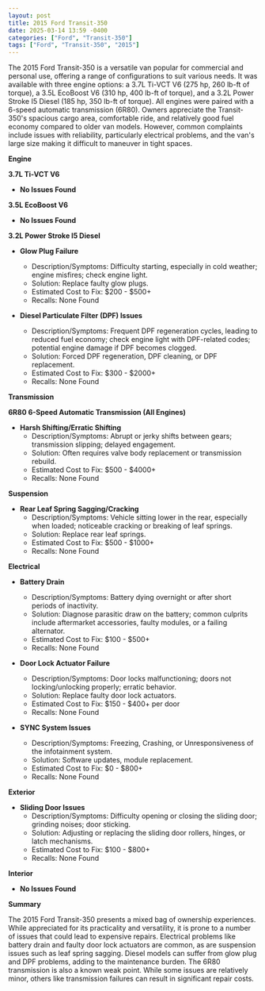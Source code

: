```yaml
---
layout: post
title: 2015 Ford Transit-350
date: 2025-03-14 13:59 -0400
categories: ["Ford", "Transit-350"]
tags: ["Ford", "Transit-350", "2015"]
---
```

The 2015 Ford Transit-350 is a versatile van popular for commercial and personal use, offering a range of configurations to suit various needs. It was available with three engine options: a 3.7L Ti-VCT V6 (275 hp, 260 lb-ft of torque), a 3.5L EcoBoost V6 (310 hp, 400 lb-ft of torque), and a 3.2L Power Stroke I5 Diesel (185 hp, 350 lb-ft of torque). All engines were paired with a 6-speed automatic transmission (6R80). Owners appreciate the Transit-350's spacious cargo area, comfortable ride, and relatively good fuel economy compared to older van models. However, common complaints include issues with reliability, particularly electrical problems, and the van's large size making it difficult to maneuver in tight spaces.

**Engine**

**3.7L Ti-VCT V6**

*   **No Issues Found**

**3.5L EcoBoost V6**

*   **No Issues Found**

**3.2L Power Stroke I5 Diesel**

*   **Glow Plug Failure**
    *   Description/Symptoms: Difficulty starting, especially in cold weather; engine misfires; check engine light.
    *   Solution: Replace faulty glow plugs.
    *   Estimated Cost to Fix: $200 - $500+
    *   Recalls: None Found

*   **Diesel Particulate Filter (DPF) Issues**
    *   Description/Symptoms: Frequent DPF regeneration cycles, leading to reduced fuel economy; check engine light with DPF-related codes; potential engine damage if DPF becomes clogged.
    *   Solution: Forced DPF regeneration, DPF cleaning, or DPF replacement.
    *   Estimated Cost to Fix: $300 - $2000+
    *   Recalls: None Found

**Transmission**

**6R80 6-Speed Automatic Transmission (All Engines)**

*   **Harsh Shifting/Erratic Shifting**
    *   Description/Symptoms: Abrupt or jerky shifts between gears; transmission slipping; delayed engagement.
    *   Solution: Often requires valve body replacement or transmission rebuild.
    *   Estimated Cost to Fix: $500 - $4000+
    *   Recalls: None Found

**Suspension**

*   **Rear Leaf Spring Sagging/Cracking**
    *   Description/Symptoms: Vehicle sitting lower in the rear, especially when loaded; noticeable cracking or breaking of leaf springs.
    *   Solution: Replace rear leaf springs.
    *   Estimated Cost to Fix: $500 - $1000+
    *   Recalls: None Found

**Electrical**

*   **Battery Drain**
    *   Description/Symptoms: Battery dying overnight or after short periods of inactivity.
    *   Solution: Diagnose parasitic draw on the battery; common culprits include aftermarket accessories, faulty modules, or a failing alternator.
    *   Estimated Cost to Fix: $100 - $500+
    *   Recalls: None Found
*   **Door Lock Actuator Failure**
    *   Description/Symptoms: Door locks malfunctioning; doors not locking/unlocking properly; erratic behavior.
    *   Solution: Replace faulty door lock actuators.
    *   Estimated Cost to Fix: $150 - $400+ per door
    *   Recalls: None Found

*   **SYNC System Issues**
    *   Description/Symptoms: Freezing, Crashing, or Unresponsiveness of the infotainment system.
    *   Solution: Software updates, module replacement.
    *   Estimated Cost to Fix: $0 - $800+
    *   Recalls: None Found

**Exterior**

*   **Sliding Door Issues**
    *   Description/Symptoms: Difficulty opening or closing the sliding door; grinding noises; door sticking.
    *   Solution: Adjusting or replacing the sliding door rollers, hinges, or latch mechanisms.
    *   Estimated Cost to Fix: $100 - $800+
    *   Recalls: None Found

**Interior**

*   **No Issues Found**

**Summary**

The 2015 Ford Transit-350 presents a mixed bag of ownership experiences. While appreciated for its practicality and versatility, it is prone to a number of issues that could lead to expensive repairs. Electrical problems like battery drain and faulty door lock actuators are common, as are suspension issues such as leaf spring sagging. Diesel models can suffer from glow plug and DPF problems, adding to the maintenance burden. The 6R80 transmission is also a known weak point. While some issues are relatively minor, others like transmission failures can result in significant repair costs.

